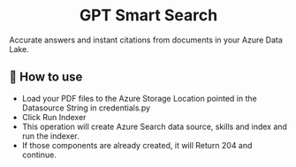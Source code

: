 <h1 align="center">
GPT Smart Search
</h1>

Accurate answers and instant citations from documents in your Azure Data Lake.

## 🔧 How to use

- Load your PDF files to the Azure Storage Location pointed in the Datasource String in credentials.py
- Click Run Indexer 
- This operation will create Azure Search data source, skills and index and run the indexer.
- If those components are already created, it will Return 204 and continue.

